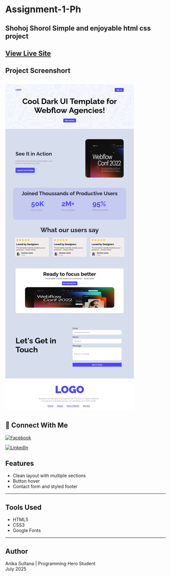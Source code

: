 # Assignment-1-Ph
Shohoj Shorol Simple and enjoyable html css project
---
[View Live Site](https://anika1111122222.github.io/Assignment-1-Ph/)  
---
## Project Screenshort
![Project Screenshort](Projects-screenshort.png)  
---
## 🔗 Connect With Me

[![Facebook](https://img.shields.io/badge/Facebook-1877F2?style=for-the-badge&logo=facebook&logoColor=white)](https://www.facebook.com/anika.sultana.421633)

[![LinkedIn](https://img.shields.io/badge/LinkedIn-0A66C2?style=for-the-badge&logo=linkedin&logoColor=white)](https://www.linkedin.com/in/anika-sultana123)

## Features

- Clean layout with multiple sections  
- Button hover
- Contact form and styled footer

---
## Tools Used

- HTML5  
- CSS3  
- Google Fonts

---
## Author

Anika Sultana | Programming Hero Student  
July 2025

